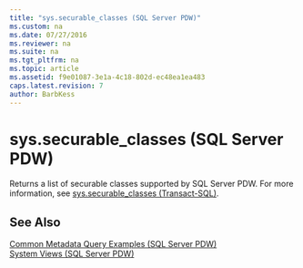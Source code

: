 ```yaml
---
title: "sys.securable_classes (SQL Server PDW)"
ms.custom: na
ms.date: 07/27/2016
ms.reviewer: na
ms.suite: na
ms.tgt_pltfrm: na
ms.topic: article
ms.assetid: f9e01087-3e1a-4c18-802d-ec48ea1ea483
caps.latest.revision: 7
author: BarbKess
---
```

# sys.securable_classes (SQL Server PDW)
Returns a list of securable classes supported by SQL Server PDW. For more information, see [sys.securable_classes (Transact-SQL)](http://msdn.microsoft.com/en-us/library/ms408301(v=sql11).aspx).  
  
## See Also  
[Common Metadata Query Examples &#40;SQL Server PDW&#41;](../sqlpdw/common-metadata-query-examples-sql-server-pdw.md)  
[System Views &#40;SQL Server PDW&#41;](../sqlpdw/system-views-sql-server-pdw.md)  
  
